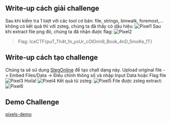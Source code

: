 ## Write-up cách giải challenge
Sau khi kiểm tra 1 lượt với các tool cơ bản: file, strings, binwalk, foremost,... không có kết quả thì với zsteg, chúng ta đã thấy có dấu hiệu:
![Pixel1](jhdshdad)
Sau khi extract file png đó, chúng ta đã nhận được flag:
![Pixel2](jhdshdad)
>Flag: IceCTF{puT_Th4t_1n_yoUr_cOlOrin9_Book_4nD_5moKe_1T}
## Write-up cách tạo challenge
Chúng ta sẽ sử dụng [StegOnline](https://github.com/Ge0rg3/StegOnline) để tạo chall dạng này.
Upload original file -> Embed Files/Data -> Điều chỉnh thông số và nhập Input Data hoặc Flag file
![Pixel3](jhdshdad)
Hoila!
![Pixel4](jhdshdad)
Kết quả từ zsteg:
![Pixel5](jhdshdad)
File được zsteg extract:
![Pixel6](jhdshdad)
## Demo Challenge
[pixels-demo](dsfds)
